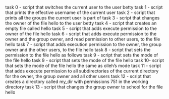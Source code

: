 task 0 - script that switches the current user to the user betty 
task 1 - script that prints the effective username of the current user
task 2 - script that prints all the groups the current user is part of
task 3 - script that changes the owner of the file hello to the user betty
task 4 - script that creates an empty file called hello
task 5 - script that adds execute permission to the owner of the file hello
task 6 - script that adds execute permission to the owner and the group owner, and read permission to other users, to the file hello
task 7 - script that adds execution permission to the owner, the group owner and the other users, to the file hello
task 8 - script that sets the permission to the file hello as follows
task 9 -  script that sets the mode of the file hello
task 9 -  script that sets the mode of the file hello
task 10- script that sets the mode of the file hello the same as olleh’s mode
task 11 - script that adds execute permission to all subdirectories of the current directory for the owner, the group owner and all other users
task 12 - script that creates a directory called my_dir with permissions 751 in the working directory
task 13 - script that changes the group owner to school for the file hello
